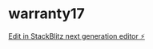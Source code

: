 # warranty17

[Edit in StackBlitz next generation editor ⚡️](https://stackblitz.com/~/github.com/cujumbu/warranty17)